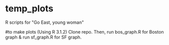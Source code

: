 # temp_plots
R scripts for "Go East, young woman"

#to make plots
(Using R 3.1.2)
Clone repo. Then, run bos_graph.R for Boston graph & run sf_graph.R for SF graph.

